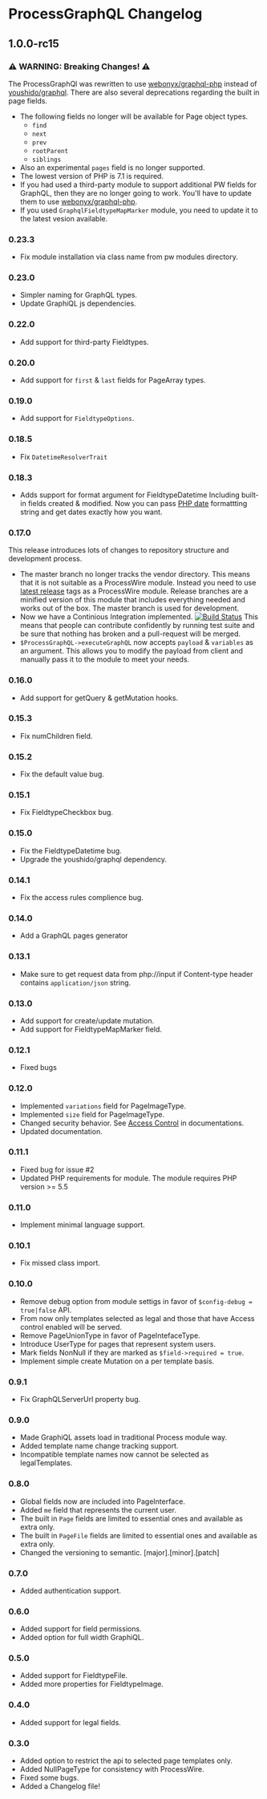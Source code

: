 # ProcessGraphQL Changelog

## 1.0.0-rc15

### ⚠️ WARNING: Breaking Changes! ⚠️

The ProcessGraphQl was rewritten to use [webonyx/graphql-php][webonyx/graphql-php] instead of [youshido/graphql](http://github.com/youshido/graphql). There are also several deprecations regarding the built in page fields.

- The following fields no longer will be available for Page object types.
  - `find`
  - `next`
  - `prev`
  - `rootParent`
  - `siblings`
- Also an experimental `pages` field is no longer supported.
- The lowest version of PHP is 7.1 is required.
- If you had used a third-party module to support additional PW fields for GraphQL, then they are no longer going to work. You'll have to update them to use [webonyx/graphql-php][webonyx/graphql-php].
- If you used `GraphqlFieldtypeMapMarker` module, you need to update it to the latest vesion available.

### 0.23.3

- Fix module installation via class name from pw modules directory.

### 0.23.0

- Simpler naming for GraphQL types.
- Update GraphiQL js dependencies.

### 0.22.0

- Add support for third-party Fieldtypes.

### 0.20.0

- Add support for `first` & `last` fields for PageArray types.

### 0.19.0

- Add support for `FieldtypeOptions`.

### 0.18.5

- Fix `DatetimeResolverTrait`

### 0.18.3

- Adds support for format argument for FieldtypeDatetime Including built-in fields created & modified. Now you can pass [PHP date](https://secure.php.net/manual/en/function.date.php) formattting string and get dates exactly how you want.

### 0.17.0

This release introduces lots of changes to repository structure and development process.

- The master branch no longer tracks the vendor directory. This means that it is not suitable as a ProcessWire module. Instead you need to use [latest release][latest-release] tags as a ProcessWire module. Release branches are a minified version of this module that includes everything needed and works out of the box. The master branch is used for development.
- Now we have a Continious Integration implemented. [![Build Status][travis-ci-badge]][travis-ci] This means that people can contribute confidently by running test suite and be sure that nothing has broken and a pull-request will be merged.
- `$ProcessGraphQL->executeGraphQL` now accepts `payload` & `variables` as an argument. This allows you to modify the payload from client and manually pass it to the module to meet your needs.

### 0.16.0

- Add support for getQuery & getMutation hooks.

### 0.15.3

- Fix numChildren field.

### 0.15.2

- Fix the default value bug.

### 0.15.1

- Fix FieldtypeCheckbox bug.

### 0.15.0

- Fix the FieldtypeDatetime bug.
- Upgrade the youshido/graphql dependency.

### 0.14.1

- Fix the access rules complience bug.

### 0.14.0

- Add a GraphQL pages generator

### 0.13.1

- Make sure to get request data from php://input if Content-type header contains `application/json` string.

### 0.13.0

- Add support for create/update mutation.
- Add support for FieldtypeMapMarker field.

### 0.12.1

- Fixed bugs

### 0.12.0

- Implemented `variations` field for PageImageType.
- Implemented `size` field for PageImageType.
- Changed security behavior. See [Access Control][module-access-control] in documentations.
- Updated documentation.

### 0.11.1

- Fixed bug for issue #2
- Updated PHP requirements for module. The module requires PHP version >= 5.5

### 0.11.0

- Implement minimal language support.

### 0.10.1

- Fix missed class import.

### 0.10.0

- Remove debug option from module settigs in favor of `$config-debug = true|false` API.
- From now only templates selected as legal and those that have Access control enabled will be served.
- Remove PageUnionType in favor of PageIntefaceType.
- Introduce UserType for pages that represent system users.
- Mark fields NonNull if they are marked as `$field->required = true`.
- Implement simple create Mutation on a per template basis.

### 0.9.1

- Fix GraphQLServerUrl property bug.

### 0.9.0

- Made GraphiQL assets load in traditional Process module way.
- Added template name change tracking support.
- Incompatible template names now cannot be selected as legalTemplates.

### 0.8.0

- Global fields now are included into PageInterface.
- Added `me` field that represents the current user.
- The built in `Page` fields are limited to essential ones and available as extra only.
- The built in `PageFile` fields are limited to essential ones and available as extra only.
- Changed the versioning to semantic. [major].[minor].[patch]

### 0.7.0

- Added authentication support.

### 0.6.0

- Added support for field permissions.
- Added option for full width GraphiQL.

### 0.5.0

- Added support for FieldtypeFile.
- Added more properties for FieldtypeImage.

### 0.4.0

- Added support for legal fields.

### 0.3.0

- Added option to restrict the api to selected page templates only.
- Added NullPageType for consistency with ProcessWire.
- Fixed some bugs.
- Added a Changelog file!

[module-access-control]: https://github.com/dadish/ProcessGraphQL/tree/master#access-control
[latest-release]: https://github.com/dadish/ProcessGraphQL/releases/latest
[travis-ci-badge]: https://www.travis-ci.org/dadish/ProcessGraphQL.svg?branch=master
[travis-ci]: https://travis-ci.org/dadish/ProcessGraphQL/
[webonyx/graphql-php]: https://github.com/webonyx/graphql-php
